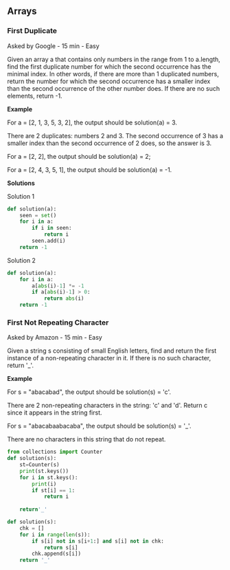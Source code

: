 ## Arrays

### First Duplicate

Asked by Google - 15 min - Easy

Given an array a that contains only numbers in the range from 1 to a.length, find the first duplicate number for which the second occurrence has the minimal index. In other words, if there are more than 1 duplicated numbers, return the number for which the second occurrence has a smaller index than the second occurrence of the other number does. If there are no such elements, return -1.

**Example**

For a = [2, 1, 3, 5, 3, 2], the output should be solution(a) = 3.

There are 2 duplicates: numbers 2 and 3. The second occurrence of 3 has a smaller index than the second occurrence of 2 does, so the answer is 3.

For a = [2, 2], the output should be solution(a) = 2;

For a = [2, 4, 3, 5, 1], the output should be solution(a) = -1.

**Solutions**

Solution 1
``` py
def solution(a):
    seen = set()
    for i in a:
        if i in seen:
            return i
        seen.add(i)
    return -1
```

Solution 2
``` py
def solution(a):
    for i in a:
        a[abs(i)-1] *= -1
        if a[abs(i)-1] > 0:
            return abs(i)
    return -1
```

### First Not Repeating Character
Asked by Amazon - 15 min - Easy

Given a string s consisting of small English letters, find and return the first instance of a non-repeating character in it. If there is no such character, return '_'.

**Example**

For s = "abacabad", the output should be
solution(s) = 'c'.

There are 2 non-repeating characters in the string: 'c' and 'd'. Return c since it appears in the string first.

For s = "abacabaabacaba", the output should be
solution(s) = '_'.

There are no characters in this string that do not repeat.

``` py
from collections import Counter
def solution(s):
    st=Counter(s)
    print(st.keys())
    for i in st.keys():
        print(i)
        if st[i] == 1:
            return i
            
    return'_'
```
``` py
def solution(s):
    chk = []
    for i in range(len(s)): 
        if s[i] not in s[i+1:] and s[i] not in chk:
            return s[i]
        chk.append(s[i])
    return '_'
```